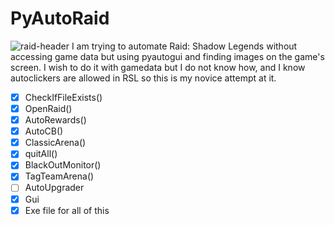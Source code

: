 # PyAutoRaid
![raid-header](https://user-images.githubusercontent.com/30202466/181846024-930b7120-0af6-4280-b727-87bdd4ade7b8.jpeg)
I am trying to automate Raid: Shadow Legends  without accessing game data but using pyautogui and finding images on the game's screen. I wish to do it with gamedata but I do not know how, and I know autoclickers are allowed in RSL so this is my novice attempt at it.
- [x] CheckIfFileExists()
- [x] OpenRaid()
- [x] AutoRewards()
- [x] AutoCB()
- [x] ClassicArena()
- [x] quitAll()
- [x] BlackOutMonitor()
- [x] TagTeamArena()
- [ ] AutoUpgrader
- [x] Gui
- [x] Exe file for all of this
